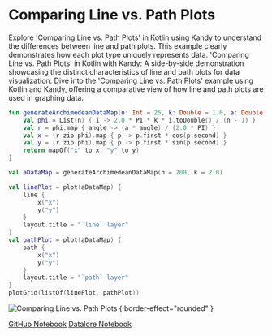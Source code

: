 # Comparing Line vs. Path Plots

<web-summary>
Explore 'Comparing Line vs. Path Plots' in Kotlin using Kandy to understand the differences between line and path plots.
This example clearly demonstrates how each plot type uniquely represents data.
</web-summary>

<card-summary>
'Comparing Line vs. Path Plots' in Kotlin with Kandy:
A side-by-side demonstration showcasing the distinct characteristics of line and path plots for data visualization.
</card-summary>

<link-summary>
Dive into the 'Comparing Line vs. Path Plots' example using Kotlin and Kandy,
offering a comparative view of how line and path plots are used in graphing data.
</link-summary>

<!---IMPORT org.jetbrains.kotlinx.kandy.letsplot.samples.Lines-->

<!---FUN line_and_path_comp_1-->

```kotlin
fun generateArchimedeanDataMap(n: Int = 25, k: Double = 1.0, a: Double = 1.0): Map<String, List<Double>> {
    val phi = List(n) { i -> 2.0 * PI * k * i.toDouble() / (n - 1) }
    val r = phi.map { angle -> (a * angle) / (2.0 * PI) }
    val x = (r zip phi).map { p -> p.first * cos(p.second) }
    val y = (r zip phi).map { p -> p.first * sin(p.second) }
    return mapOf("x" to x, "y" to y)
}

val aDataMap = generateArchimedeanDataMap(n = 200, k = 2.0)
```

<!---END-->

<!---FUN line_and_path_comp_2-->

```kotlin
val linePlot = plot(aDataMap) {
    line {
        x("x")
        y("y")
    }
    layout.title = "`line` layer"
}
val pathPlot = plot(aDataMap) {
    path {
        x("x")
        y("y")
    }
    layout.title = "`path` layer"
}
plotGrid(listOf(linePlot, pathPlot))
```

<!---END-->

![Comparing Line vs. Path Plots](line_and_path_comp_2.svg) { border-effect="rounded" }

<seealso style="cards">
       <category ref="example-ktnb">
           <a href="https://github.com/Kotlin/kandy/blob/main/examples/notebooks/lets-plot/samples/line/comparing_line_vs_path_plots.ipynb" summary="View the notebook on our GitHub repository">GitHub Notebook</a>
           <a href="https://datalore.jetbrains.com/report/static/KQKedA4jDrKu63O53gEN0z/vNGa9Uj5CdUUmnC0bQwch0" summary="Experiment with this example on Datalore">Datalore Notebook</a>
       </category>
</seealso>
